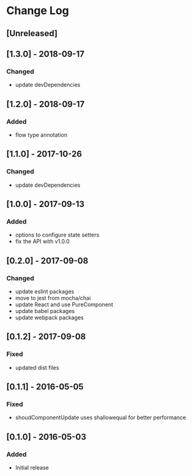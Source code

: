 # Change Log

## [Unreleased]

## [1.3.0] - 2018-09-17
### Changed
- update devDependencies

## [1.2.0] - 2018-09-17
### Added
- flow type annotation

## [1.1.0] - 2017-10-26
### Changed
- update devDependencies

## [1.0.0] - 2017-09-13
### Added
- options to configure state setters
- fix the API with v1.0.0

## [0.2.0] - 2017-09-08
### Changed
- update eslint packages
- move to jest from mocha/chai
- update React and use PureComponent
- update babel packages
- update webpack packages

## [0.1.2] - 2017-09-08
### Fixed
- updated dist files

## [0.1.1] - 2016-05-05
### Fixed
- shoudComponentUpdate uses shallowequal for better performance

## [0.1.0] - 2016-05-03
### Added
- Initial release
